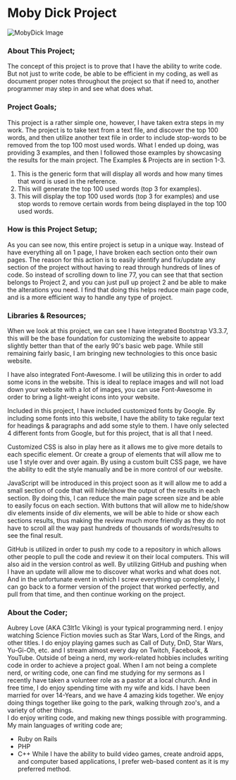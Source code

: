 # Moby Dick Project

![MobyDick Image](https://m.media-amazon.com/images/I/41VnFKC9srL._SY291_BO1,204,203,200_QL40_FMwebp_.jpg)

### About This Project;
The concept of this project is to prove that I have the ability to write code. But not just to write code, be able to be efficient in my coding, as well
as document proper notes throughout the project so that if need to, another programmer may step in and see what does what.

### Project Goals;
This project is a rather simple one, however, I have taken extra steps in my work. The project is to take text from a text file, and discover the top 100 words, and then utilize another
text file in order to include stop-words to be removed from the top 100 most used words. What I ended up doing, was providing 3 examples, and then I followed those examples by showcasing
the results for the main project. The Examples & Projects are in section 1-3.  
1) This is the generic form that will display all words and how many times that word is used in the reference.  
2) This will generate the top 100 used words (top 3 for examples).  
3) This will display the top 100 used words (top 3 for examples) and use stop words to remove certain words from being displayed in the top 100 used words.

### How is this Project Setup;
As you can see now, this entire project is setup in a unique way. Instead of have everything all on 1 page, I have broken each section onto their own pages. The reason
for this action is to easily identify and fix/update any section of the project without having to read through hundreds of lines of code. So instead of scrolling down to line 77, you can see
that that section belongs to Project 2, and you can just pull up project 2 and be able to make the alterations you need. I find that doing this helps reduce main page code, and is a more
efficient way to handle any type of project.

### Libraries & Resources;
When we look at this project, we can see I have integrated Bootstrap V3.3.7, this will be the base foundation for customizing the website to appear slightly better
than that of the early 90's basic web page. While still remaining fairly basic, I am bringing new technologies to this once basic website.  

I have also integrated Font-Awesome. I will be utilizing this in order to add some icons in the website. This is ideal to replace images and will not load down your
website with a lot of images, you can use Font-Awesome in order to bring a light-weight icons into your website.  

Included in this project, I have included customized fonts by Google. By including some fonts into this website, I have the ability to take regular text for headings & paragraphs and
add some style to them. I have only selected 4 different fonts from Google, but for this project, that is all that I need.   

Customized CSS is also in play here as it allows me to give more details to each specific element. Or create a group of elements that will allow me to use 1 style over and over again. By using
a custom built CSS page, we have the ability to edit the style manually and be in more control of our website.

JavaScript will be introduced in this project soon as it will allow me to add a small section of code that will hide/show the output of the results in each section. By doing this, I can reduce the
main page screen size and be able to easily focus on each section. With buttons that will allow me to hide/show div elements inside of div elements, we will be able to hide or show each sections results, thus making the review much more friendly as they do not have to scroll all the way past hundreds of thousands of words/results to see the final result.  

GitHub is utilized in order to push my code to a repository in which allows other people to pull the code and review it on their local computers. This will also aid in the version control as well. By
utilizing GitHub and pushing when I have an update will allow me to discover what works and what does not. And in the unfortunate event in which I screw everything up completely, I can go back to
a former version of the project that worked perfectly, and pull from that time, and then continue working on the project.

### About the Coder;
Aubrey Love (AKA C3lt1c Viking) is your typical programming nerd. I enjoy watching Science Fiction movies such as Star Wars, Lord of the Rings, and other titles. I do enjoy playing games such as Call of Duty, DnD, Star Wars, Yu-Gi-Oh, etc. and I stream almost every day on Twitch, Facebook, & YouTube. Outside of being a nerd, my work-related hobbies includes writing code in order to achieve a project
goal. When I am not being a complete nerd, or writing code, one can find me studying for my sermons as I recently have taken a volunteer role as a pastor at a local church. And in free time, I do enjoy spending time with my wife and kids. I have been married for over 14-Years, and we have 4 amazing kids together. We enjoy doing things together like going to the park, walking through zoo's, and a variety of other things.   
I do enjoy writing code, and making new things possible with programming. My main languages of writing code are;  
* Ruby on Rails  
* PHP  
* C++
While I have the ability to build video games, create android apps, and computer based applications, I prefer web-based content as it is my preferred method.
